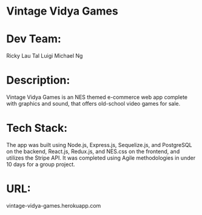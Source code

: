 # Vintage Vidya Games

# Dev Team:

Ricky Lau
Tal Luigi
Michael Ng

# Description:

Vintage Vidya Games is an NES themed e-commerce web app complete with graphics and sound, that offers old-school video games for sale.

# Tech Stack:

The app was built using Node.js, Express.js, Sequelize.js, and PostgreSQL on the backend, React.js, Redux.js, and NES.css on the frontend, and utilizes the Stripe API. It was completed using Agile methodologies in under 10 days for a group project.

# URL:

vintage-vidya-games.herokuapp.com
